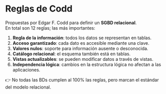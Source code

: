 # Reglas de Codd

Propuestas por Edgar F. Codd para definir un **SGBD relacional**.  
En total son 12 reglas; las más importantes:

1. **Regla de la información**: todos los datos se representan en tablas.
2. **Acceso garantizado**: cada dato es accesible mediante una clave.
3. **Valores nulos**: soporte para información ausente o desconocida.
4. **Catálogo relacional**: el esquema también está en tablas.
6. **Vistas actualizables**: se pueden modificar datos a través de vistas.
9. **Independencia lógica**: cambios en la estructura lógica no afectan a las aplicaciones.

👉 No todas las BDs cumplen al 100% las reglas, pero marcan el estándar del modelo relacional.
